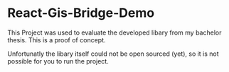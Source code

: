 # React-Gis-Bridge-Demo

This Project was used to evaluate the developed libary from my bachelor thesis.
This is a proof of concept.

Unfortunatly the libary itself could not be open sourced (yet), so it is not possible for you to run the project.
